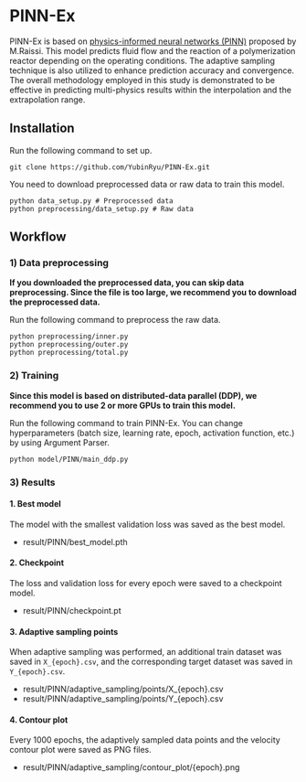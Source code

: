 # PINN-Ex
PINN-Ex is based on [physics-informed neural networks (PINN)](https://github.com/maziarraissi/PINNs) proposed by M.Raissi. 
This model predicts fluid flow and the reaction of a polymerization reactor depending on the operating conditions.
The adaptive sampling technique is also utilized to enhance prediction accuracy and convergence. 
The overall methodology employed in this study is demonstrated to be effective in predicting multi-physics results within the interpolation and the extrapolation range. 

## Installation
Run the following command to set up.

    git clone https://github.com/YubinRyu/PINN-Ex.git
    
You need to download preprocessed data or raw data to train this model. 

    python data_setup.py # Preprocessed data
    python preprocessing/data_setup.py # Raw data

## Workflow
### 1) Data preprocessing
__If you downloaded the preprocessed data, you can skip data preprocessing. Since the file is too large, we recommend you to download the preprocessed data.__

Run the following command to preprocess the raw data. 

    python preprocessing/inner.py
    python preprocessing/outer.py
    python preprocessing/total.py

### 2) Training
__Since this model is based on distributed-data parallel (DDP), we recommend you to use 2 or more GPUs to train this model.__

Run the following command to train PINN-Ex. You can change hyperparameters (batch size, learning rate, epoch, activation function, etc.) by using Argument Parser. 

    python model/PINN/main_ddp.py
    
### 3) Results
#### 1. Best model
The model with the smallest validation loss was saved as the best model. 
- result/PINN/best_model.pth

#### 2. Checkpoint
The loss and validation loss for every epoch were saved to a checkpoint model. 
- result/PINN/checkpoint.pt

#### 3. Adaptive sampling points
When adaptive sampling was performed, an additional train dataset was saved in `X_{epoch}.csv`, and the corresponding target dataset was saved in `Y_{epoch}.csv`. 
- result/PINN/adaptive_sampling/points/X_{epoch}.csv
- result/PINN/adaptive_sampling/points/Y_{epoch}.csv

#### 4. Contour plot
Every 1000 epochs, the adaptively sampled data points and the velocity contour plot were saved as PNG files.
- result/PINN/adaptive_sampling/contour_plot/{epoch}.png
